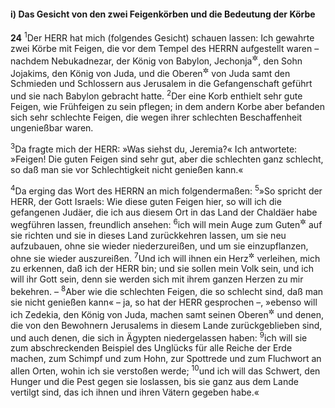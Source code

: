#### i) Das Gesicht von den zwei Feigenkörben und die Bedeutung der Körbe

__24__
<sup>1</sup>Der HERR hat mich (folgendes Gesicht) schauen lassen: Ich gewahrte zwei Körbe mit Feigen, die vor dem Tempel des HERRN aufgestellt waren – nachdem Nebukadnezar, der König von Babylon, Jechonja<sup title="= Jojachin">&#x2732;</sup>, den Sohn Jojakims, den König von Juda, und die Oberen<sup title="oder: Fürsten">&#x2732;</sup> von Juda samt den Schmieden und Schlossern aus Jerusalem in die Gefangenschaft geführt und sie nach Babylon gebracht hatte.
<sup>2</sup>Der eine Korb enthielt sehr gute Feigen, wie Frühfeigen zu sein pflegen; in dem andern Korbe aber befanden sich sehr schlechte Feigen, die wegen ihrer schlechten Beschaffenheit ungenießbar waren.

<sup>3</sup>Da fragte mich der HERR: »Was siehst du, Jeremia?« Ich antwortete: »Feigen! Die guten Feigen sind sehr gut, aber die schlechten ganz schlecht, so daß man sie vor Schlechtigkeit nicht genießen kann.«

<sup>4</sup>Da erging das Wort des HERRN an mich folgendermaßen:
<sup>5</sup>»So spricht der HERR, der Gott Israels: Wie diese guten Feigen hier, so will ich die gefangenen Judäer, die ich aus diesem Ort in das Land der Chaldäer habe wegführen lassen, freundlich ansehen:
<sup>6</sup>ich will mein Auge zum Guten<sup title="oder: freundlich">&#x2732;</sup> auf sie richten und sie in dieses Land zurückkehren lassen, um sie neu aufzubauen, ohne sie wieder niederzureißen, und um sie einzupflanzen, ohne sie wieder auszureißen.
<sup>7</sup>Und ich will ihnen ein Herz<sup title="oder: Einsicht">&#x2732;</sup> verleihen, mich zu erkennen, daß ich der HERR bin; und sie sollen mein Volk sein, und ich will ihr Gott sein, denn sie werden sich mit ihrem ganzen Herzen zu mir bekehren. –
<sup>8</sup>Aber wie die schlechten Feigen, die so schlecht sind, daß man sie nicht genießen kann« – ja, so hat der HERR gesprochen –, »ebenso will ich Zedekia, den König von Juda, machen samt seinen Oberen<sup title="oder: Fürsten">&#x2732;</sup> und denen, die von den Bewohnern Jerusalems in diesem Lande zurückgeblieben sind, und auch denen, die sich in Ägypten niedergelassen haben:
<sup>9</sup>ich will sie zum abschreckenden Beispiel des Unglücks für alle Reiche der Erde machen, zum Schimpf und zum Hohn, zur Spottrede und zum Fluchwort an allen Orten, wohin ich sie verstoßen werde;
<sup>10</sup>und ich will das Schwert, den Hunger und die Pest gegen sie loslassen, bis sie ganz aus dem Lande vertilgt sind, das ich ihnen und ihren Vätern gegeben habe.«